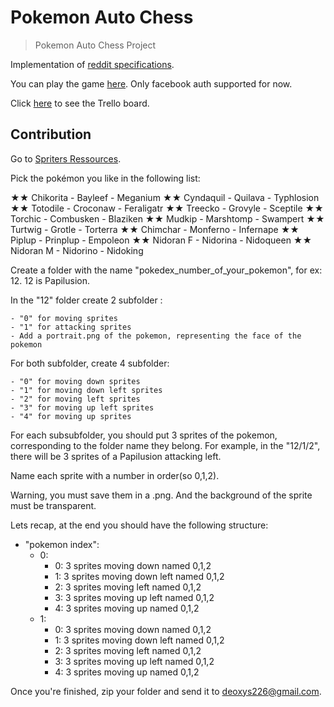 # Pokemon Auto Chess

> Pokemon Auto Chess Project

Implementation of [reddit specifications](https://www.reddit.com/r/AutoChess/comments/ar4cjh/pokemon_autochess_concept/).

You can play the game [here](https://pokemon-auto-chess.herokuapp.com/). Only facebook auth supported for now.

Click [here](https://trello.com/b/u17YzNPR/pokemonautochess) to see the Trello board.

## Contribution

Go to [Spriters Ressources](https://www.spriters-resource.com/ds_dsi/pokemonmysterydungeonexplorersoftimedarkness/).

Pick the pokémon you like in the following list: 

★★ Chikorita - Bayleef - Meganium
★★ Cyndaquil - Quilava - Typhlosion
★★ Totodile - Croconaw - Feraligatr
★★ Treecko - Grovyle - Sceptile
★★ Torchic - Combusken - Blaziken
★★ Mudkip - Marshtomp - Swampert
★★ Turtwig - Grotle - Torterra
★★ Chimchar - Monferno - Infernape
★★ Piplup - Prinplup - Empoleon
★★ Nidoran F - Nidorina - Nidoqueen
★★ Nidoran M - Nidorino - Nidoking

Create a folder with the name "pokedex_number_of_your_pokemon", for ex: 12. 12 is Papilusion.

In the "12" folder create 2 subfolder :

    - "0" for moving sprites
    - "1" for attacking sprites
    - Add a portrait.png of the pokemon, representing the face of the pokemon

For both subfolder, create 4 subfolder:

    - "0" for moving down sprites
    - "1" for moving down left sprites
    - "2" for moving left sprites
    - "3" for moving up left sprites
    - "4" for moving up sprites

For each subsubfolder, you should put 3 sprites of the pokemon, corresponding to the folder name they belong. For example, in the "12/1/2", there will be 3 sprites of a Papilusion attacking left.

 Name each sprite with a number in order(so 0,1,2).

Warning, you must save them in a .png. And the background of the sprite must be transparent.

Lets recap, at the end you should have the following structure:

- "pokemon index":
    - 0:
        - 0: 3 sprites moving down named 0,1,2
        - 1: 3 sprites moving down left named 0,1,2
        - 2: 3 sprites moving left named 0,1,2
        - 3: 3 sprites moving up left named 0,1,2
        - 4: 3 sprites moving up named 0,1,2
    - 1:
        - 0: 3 sprites moving down named 0,1,2
        - 1: 3 sprites moving down left named 0,1,2
        - 2: 3 sprites moving left named 0,1,2
        - 3: 3 sprites moving up left named 0,1,2
        - 4: 3 sprites moving up named 0,1,2

Once you're finished, zip your folder and send it to deoxys226@gmail.com.